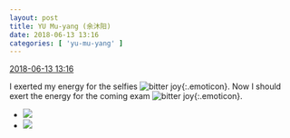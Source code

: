 ```yaml
---
layout: post
title: YU Mu-yang (余沐阳)
date: 2018-06-13 13:16
categories: [ 'yu-mu-yang' ]
---
```


<div class="weibo-info">
  <a href="https://weibo.com/6505651747/Gla8m3DEu">2018-06-13 13:16</a>
</div>

I exerted my energy for the selfies ![bitter joy](https://img.t.sinajs.cn/t4/appstyle/expression/ext/normal/83/2018new_kuxiao_org.png){:.emoticon}. Now I should exert the energy for the coming exam ![bitter joy](https://img.t.sinajs.cn/t4/appstyle/expression/ext/normal/83/2018new_kuxiao_org.png){:.emoticon}.

<!-- more -->

<ul class="weibo-pic-list-1">
  <li class="weibo-pic">
    <a href="https://wx3.sinaimg.cn/mw690/0076h3cTly1fs9h854itgj311i1bfqcj.jpg"><img src="https://wx3.sinaimg.cn/thumb150/0076h3cTly1fs9h854itgj311i1bfqcj.jpg"/></a>
  </li>
  <li class="weibo-pic">
    <a href="https://wx4.sinaimg.cn/mw690/0076h3cTly1fs9h3flj5mj30qo0zkahj.jpg"><img src="https://wx4.sinaimg.cn/thumb150/0076h3cTly1fs9h3flj5mj30qo0zkahj.jpg"/></a>
  </li>
</ul>
